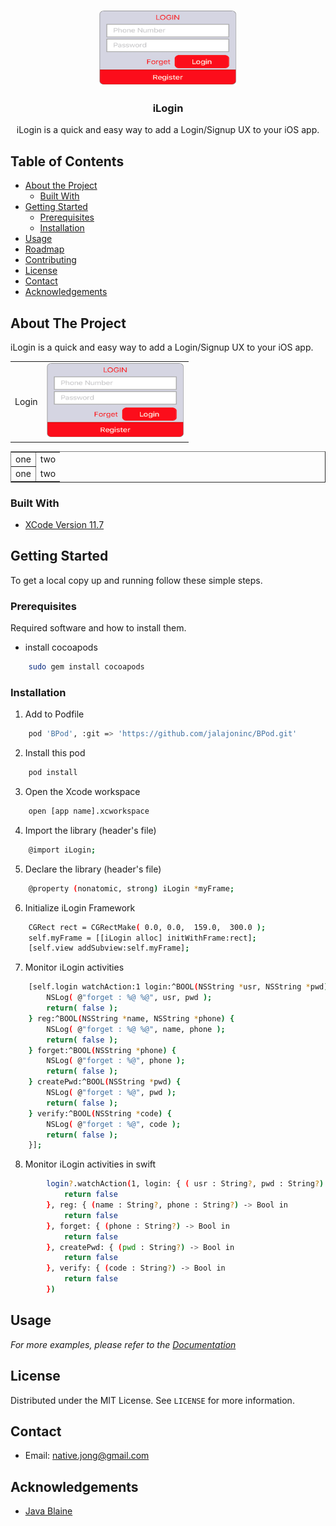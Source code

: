 <!--
*** Thanks for checking out this README Template. If you have a suggestion that would
*** make this better, please fork the repo and create a pull request or simply open
*** an issue with the tag "enhancement".
*** Thanks again! Now go create something AMAZING! :D
***
***
***
*** To avoid retyping too much info. Do a search and replace for the following:
*** github_username, repo_name, twitter_handle, email
-->





<!-- PROJECT SHIELDS -->
<!--
*** I'm using markdown "reference style" links for readability.
*** Reference links are enclosed in brackets [ ] instead of parentheses ( ).
*** See the bottom of this document for the declaration of the reference variables
*** for contributors-url, forks-url, etc. This is an optional, concise syntax you may use.
*** https://www.markdownguide.org/basic-syntax/#reference-style-links
-->

<!-- PROJECT LOGO -->
<br />
<p align="center">
  <a href="https://github.com/github_username/repo_name">
    <img src="/images/login.png" alt="My cool logo" width="220" height="120"/>
  </a>

  <h3 align="center">iLogin</h3>

  <p align="center">
     iLogin is a quick and easy way to add a Login/Signup UX to your iOS app.
  </p>
</p>



<!-- TABLE OF CONTENTS -->
## Table of Contents

* [About the Project](#about-the-project)
  * [Built With](#built-with)
* [Getting Started](#getting-started)
  * [Prerequisites](#prerequisites)
  * [Installation](#installation)
* [Usage](#usage)
* [Roadmap](#roadmap)
* [Contributing](#contributing)
* [License](#license)
* [Contact](#contact)
* [Acknowledgements](#acknowledgements)



<!-- ABOUT THE PROJECT -->
## About The Project

iLogin is a quick and easy way to add a Login/Signup UX to your iOS app.
<table  border="0" >
  <tr>
    <td>Login</td>
    <td><img src="/images/login.png" width=220 height=120></td>
  </tr>
 </table>

<table border="1" cellspacing="0" cellpadding="0">
  <tr>
    <td style='border-left:none;border-top:none'>one</td>
    <td style='border:none;'>two</td>
  </tr>
  <tr>
    <td style='border-left:none;border-bottom:none;border-top:none'>one</td>
    <td style='border:none;'>two</td>
</tr>
</table>

### Built With

* [XCode Version 11.7](#about-the-project) 


<!-- GETTING STARTED -->
## Getting Started

To get a local copy up and running follow these simple steps.

### Prerequisites

Required software and how to install them.
* install cocoapods
```sh
    sudo gem install cocoapods 
```

### Installation

1. Add to Podfile
```sh
    pod 'BPod', :git => 'https://github.com/jalajoninc/BPod.git'
```
2. Install this pod
```sh
    pod install 
```

3. Open the Xcode workspace
```sh
    open [app name].xcworkspace 
```

4. Import the library (header's file)
```sh
    @import iLogin;
```

5. Declare the library (header's file)
```sh
    @property (nonatomic, strong) iLogin *myFrame;
```

6. Initialize iLogin Framework
```sh
    CGRect rect = CGRectMake( 0.0, 0.0,  159.0,  300.0 );
    self.myFrame = [[iLogin alloc] initWithFrame:rect];
    [self.view addSubview:self.myFrame];
```

7. Monitor iLogin activities
```sh
    [self.login watchAction:1 login:^BOOL(NSString *usr, NSString *pwd) {
        NSLog( @"forget : %@ %@", usr, pwd );
        return( false );
    } reg:^BOOL(NSString *name, NSString *phone) {
        NSLog( @"forget : %@ %@", name, phone );
        return( false );
    } forget:^BOOL(NSString *phone) {
        NSLog( @"forget : %@", phone );
        return( false );
    } createPwd:^BOOL(NSString *pwd) {
        NSLog( @"forget : %@", pwd );
        return( false );
    } verify:^BOOL(NSString *code) {
        NSLog( @"forget : %@", code );
        return( false );
    }];
```

8. Monitor iLogin activities in swift
```sh
        login?.watchAction(1, login: { ( usr : String?, pwd : String?) -> Bool in
            return false
        }, reg: { (name : String?, phone : String?) -> Bool in
            return false
        }, forget: { (phone : String?) -> Bool in
            return false
        }, createPwd: { (pwd : String?) -> Bool in
            return false
        }, verify: { (code : String?) -> Bool in
            return false
        })
```



<!-- USAGE EXAMPLES -->
## Usage

_For more examples, please refer to the [Documentation](https://example.com)_



<!-- LICENSE -->
## License

Distributed under the MIT License. See `LICENSE` for more information.



<!-- CONTACT -->
## Contact
* Email: [native.jong@gmail.com]()

<!-- ACKNOWLEDGEMENTS -->
## Acknowledgements
* [Java Blaine]()

<!-- MARKDOWN LINKS & IMAGES -->
<!-- https://www.markdownguide.org/basic-syntax/#reference-style-links -->
[contributors-shield]: https://img.shields.io/github/contributors/github_username/repo.svg?style=flat-square
[contributors-url]: https://github.com/github_username/repo/graphs/contributors
[forks-shield]: https://img.shields.io/github/forks/github_username/repo.svg?style=flat-square
[forks-url]: https://github.com/github_username/repo/network/members
[stars-shield]: https://img.shields.io/github/stars/github_username/repo.svg?style=flat-square
[stars-url]: https://github.com/github_username/repo/stargazers
[issues-shield]: https://img.shields.io/github/issues/github_username/repo.svg?style=flat-square
[issues-url]: https://github.com/github_username/repo/issues
[license-shield]: https://img.shields.io/github/license/github_username/repo.svg?style=flat-square
[license-url]: https://github.com/github_username/repo/blob/master/LICENSE.txt
[linkedin-shield]: https://img.shields.io/badge/-LinkedIn-black.svg?style=flat-square&logo=linkedin&colorB=555
[linkedin-url]: https://linkedin.com/in/github_username
[product-screenshot]: images/screenshot.png